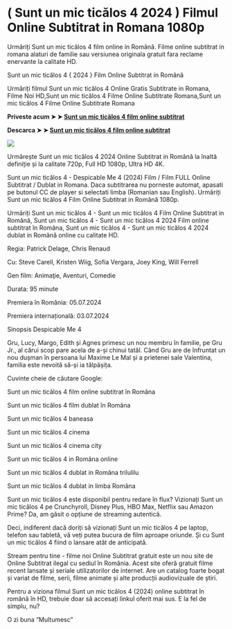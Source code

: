 # ( Sunt un mic ticălos 4 2024 ) Filmul Online Subtitrat in Romana 1080p

Urmăriți Sunt un mic ticălos 4 film online in Română. Filme online subtitrat in romana alaturi de familie sau versiunea originala gratuit fara reclame enervante la calitate HD.

Sunt un mic ticălos 4 { 2024 } Film Online Subtitrat in Română

Urmăriți filmul Sunt un mic ticălos 4 Online Gratis Subtitrate in Romana, Filme Noi HD,Sunt un mic ticălos 4 Filme Online Subtitrate Romana,Sunt un mic ticălos 4 Filme Online Subtitrate Romana

**Priveste acum ➤ ➤ [Sunt un mic ticălos 4 film online subtitrat](https://t.co/8jP7l9CTbA)**

**Descarca ➤ ➤ [Sunt un mic ticălos 4 film online subtitrat](https://t.co/8jP7l9CTbA)**

<img src="https://static.cinemagia.ro/img/resize/db/movie/25/51/013/despicable-me-4-453738l-1600x1200-n-0fb465b4.jpg" />

Urmărește Sunt un mic ticălos 4 2024 Online Subtitrat in Română la înaltă definiție și la calitate 720p, Full HD 1080p, Ultra HD 4K.

Sunt un mic ticălos 4 - Despicable Me 4 (2024) Film / Film FULL Online Subtitrat / Dublat in Romana. Daca subtitrarea nu porneste automat, apasati pe butonul CC de player si selectati limba (Romanian sau English). Urmăriți Sunt un mic ticălos 4 Film Online Subtitrat in Română 1080p.

Urmăriți Sunt un mic ticălos 4 - Sunt un mic ticălos 4 Film Online Subtitrat in Română, Sunt un mic ticălos 4 - Sunt un mic ticălos 4 2024 Film online subtitrat în Româna, Sunt un mic ticălos 4 - Sunt un mic ticălos 4 2024 dublat in Română online cu calitate HD.

Regia: Patrick Delage, Chris Renaud

Cu: Steve Carell, Kristen Wiig, Sofía Vergara, Joey King, Will Ferrell

Gen film: Animaţie, Aventuri, Comedie

Durata: 95 minute

Premiera în România: 05.07.2024

Premiera internațională: 03.07.2024

Sinopsis Despicable Me 4

Gru, Lucy, Margo, Edith și Agnes primesc un nou membru în familie, pe Gru Jr., al cărui scop pare acela de a-și chinui tatăl. Când Gru are de înfruntat un nou dușman în persoana lui Maxime Le Mal și a prietenei sale Valentina, familia este nevoită să-și ia tălpășița.

Cuvinte cheie de căutare Google:

Sunt un mic ticălos 4 film online subtitrat în Româna

Sunt un mic ticălos 4 film dublat în Româna

Sunt un mic ticălos 4 baneasa

Sunt un mic ticălos 4 cinema

Sunt un mic ticălos 4 cinema city

Sunt un mic ticălos 4 in Româna online

Sunt un mic ticălos 4 dublat in Româna trilulilu

Sunt un mic ticălos 4 dublat in limba Româna

Sunt un mic ticălos 4 este disponibil pentru redare în flux? Vizionați Sunt un mic ticălos 4 pe Crunchyroll, Disney Plus, HBO Max, Netflix sau Amazon Prime? Da, am găsit o opțiune de streaming autentică.

Deci, indiferent dacă doriți să vizionați Sunt un mic ticălos 4 pe laptop, telefon sau tabletă, vă veți putea bucura de film aproape oriunde. Și cu Sunt un mic ticălos 4 fiind o lansare atât de anticipată.

Stream pentru tine - filme noi Online Subtitrat gratuit este un nou site de Online Subtitrat ilegal cu sediul în România. Acest site oferă gratuit filme recent lansate și seriale utilizatorilor de internet. Are un catalog foarte bogat și variat de filme, serii, filme animate și alte producții audiovizuale de știri.

Pentru a viziona filmul Sunt un mic ticălos 4 (2024) online subtitrat în română în HD, trebuie doar să accesați linkul oferit mai sus. E la fel de simplu, nu?

O zi buna “Multumesc”
